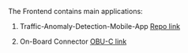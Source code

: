 The Frontend contains main applications:

  1. Traffic-Anomaly-Detection-Mobile-App [Repo link]

  2. On-Board Connector [OBU-C link]
  
  [Repo link]: https://github.com/HossamAElsayed/Traffic-Anomaly-Detection-Mobile-App
  [OBU-C link]: https://github.com/HossamAElsayed/OBU_Connector  
